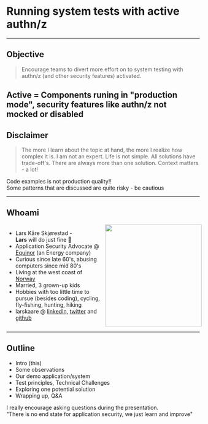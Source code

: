 <!-- .slide: data-background-image="./content/images/appsec-icon.svg" data-background-size="7%" data-background-position="right 2% top 2%"-->
<!-- markdownlint-disable MD041 -->

# Running system tests with active authn/z

---

## Objective

> Encourage teams to divert more effort on to system testing with authn/z (and other security features) activated.

Active = Components runing in "production mode", security features like authn/z not mocked or disabled<!-- .element: style="font-size:0.5em"-->
---

## Disclaimer

> The more I learn about the topic at hand, the more I realize how complex it is. I am not an expert. Life is not simple. All solutions have trade-off's. There are always more than one solution. Context matters - a lot!  <!-- .element: style="font-size:0.8em"-->

Code examples is not production quality!! </br>Some patterns that are discussed are quite risky - be cautious<!-- .element: style="font-size:0.5em"-->

---

## Whoami

<div style="display: grid;grid-column-gap: 1%; grid-auto-columns: 50% 50%;">

<div  style="grid-area: 1 / 1"><!-- .element: style="font-size:0.9em"-->

- Lars Kåre Skjørestad - </br> __Lars__ will do just fine 🙂
- Application Security Advocate @ [Equinor](https://loop.equinor.com/en/stories) (an Energy company)
- Curious since late 60's, abusing computers since mid 80's
- Living at the west coast of [Norway](https://en.wikipedia.org/wiki/Norway)
- Married, 3 grown-up kids
- Hobbies with too little time to pursue (besides coding), cycling, fly-fishing, hunting, hiking
- larskaare @ [linkedIn](https://www.linkedin.com/in/larskaare/), [twitter](https://twitter.com/larskaare) and [github](https://github.com/larskaare/)

</div>

<div  style="grid-area: 1 / 2"><img src="./content/images/lk-avatar.png" width="100%" height="auto" display="block" margin-left="auto" margin-right="auto">
</div>

</div>

---

## Outline

- Intro (this)
- Some observations
- Our demo application/system
- Test principles, Technical Challenges
- Exploring one potential solution
- Wrapping up, Q&A

I really encourage asking questions during the presentation.
</br>"There is no end state for application security, we just learn and improve"<!-- .element: style="font-size:0.7em"-->
